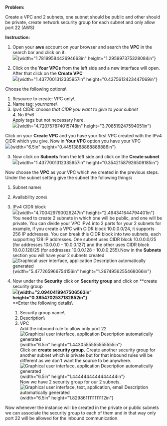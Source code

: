 **Problem:**

Create a VPC and 2 subnets, one subnet should be public and other should
be private, create network security group for each subnet and only allow
port 22 (AWS)

**Instruction:**

1.  Open your **aws** account on your browser and search the **VPC** in
    the search bar and click on it.\
    ![](media/image1.png){width="1.7819958442694663in"
    height="1.295997375328084in"}

2.  Click on the **Your VPCs** from the left side and a new interface
    will open. After that click on the **Create VPC**\
    ![](media/image2.png){width="1.4377001312335957in"
    height="0.4375612423447069in"}

Choose the following options\
1. Resource to create: VPC only\
2. Name tag: *yourname*\
3. Ipv4 CIDR: *choose that CIDR you want to give to your subnet\
4.* No IPv6\
Apply tags but not necessary here.\
![](media/image3.png){width="4.720757874015748in"
height="3.708519247594051in"}

Click on your **Create VPC** and you have your first VPC created with
the IPv4 CIDR which you give. Now in **Your VPC** option you have your
VPC\
![](media/image4.png){width="6.5in" height="0.44513888888888886in"}

3.  Now click on **Subnets** from the left side and click on the
    **Create subnet**\
    ![](media/image5.png){width="1.4377001312335957in"
    height="0.35421587926509185in"}

Now choose the **VPC** as your VPC which we created in the previous
steps. Under the subnet setting give the subnet the following things\
1. Subnet name\
2. Availability zone\
3. IPv4 CIDR block\
![](media/image6.png){width="4.700429790026247in"
height="2.494341644794401in"}\
You need to create 2 subnets in which one will be public, and one will
be private. You can divide your VPC IPv4 into 2 parts for your 2 subnets
for example, if you create a VPC with CIDR block 10.0.0.0/24, it
supports 256 IP addresses. You can break this CIDR block into two
subnets, each supporting 128 IP addresses. One subnet uses CIDR block
10.0.0.0/25 (for addresses 10.0.0.0 - 10.0.0.127) and the other uses
CIDR block 10.0.0.128/25 (for addresses 10.0.0.128 - 10.0.0.255).Now in
the **Subnets** section you will have your 2 subnets created\
![Graphical user interface, application Description automatically
generated](media/image7.png){width="5.477265966754156in"
height="1.2674956255468066in"}

4.  Now under the **Security** click on **Security group** and click on
    **create security group\
    **![](media/image8.png){width="2.0940419947506563in"
    height="0.3854702537182852in"}**\
    **Enter the following details\
    1. Security group name\
    2. Description\
    3. VPC\
    Add the inbound rule to allow only port 22\
    ![Graphical user interface, application Description automatically
    generated](media/image9.png){width="6.5in"
    height="1.4430555555555555in"}\
    Click on **create security group.** Create another security group
    for another subnet which is private but for that inbound rules will
    be different as we don't want the source to be anywhere.\
    ![Graphical user interface, application Description automatically
    generated](media/image10.png){width="6.5in"
    height="1.4444444444444444in"}\
    Now we have 2 security group for our 2 subnets.\
    ![Graphical user interface, text, application, email Description
    automatically generated](media/image11.png){width="6.5in"
    height="1.8298611111111112in"}

Now whenever the instance will be created in the private or public
subnets we can associate the security group to each of them and in that
way only port 22 will be allowed for the inbound communication.
